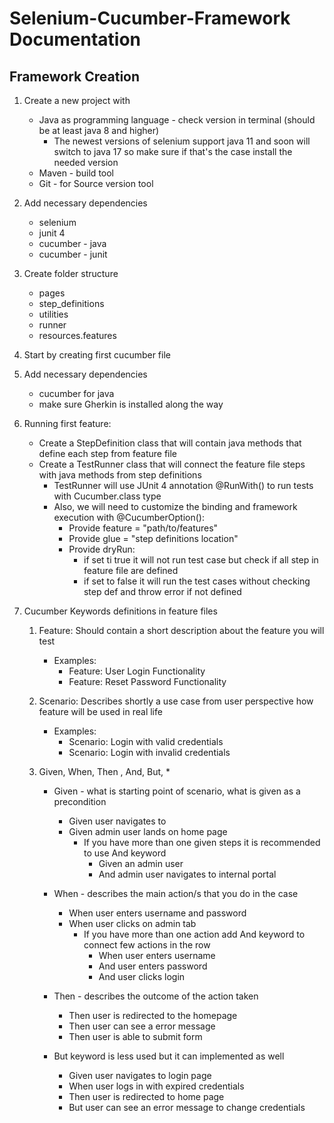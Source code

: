 # Selenium-Cucumber-Framework Documentation

## Framework Creation

1. Create a new project with
   - Java as programming language - check version in terminal (should be at least java 8 and higher)
     - The newest versions of selenium support java 11 and soon will switch to java 17 so make sure if that's the case install the needed version
   - Maven - build tool
   - Git - for Source version tool

2. Add necessary dependencies
   - selenium 
   - junit 4
   - cucumber - java
   - cucumber - junit

3. Create folder structure
   - pages
   - step_definitions
   - utilities
   - runner
   - resources.features

4. Start by creating first cucumber file

5. Add necessary dependencies
   - cucumber for java
   - make sure Gherkin is installed along the way
   
6. Running first feature:
   - Create a StepDefinition class that will contain java methods that define each step from feature file
   - Create a TestRunner class that will connect the feature file steps with java methods from step definitions
     - TestRunner will use JUnit 4 annotation @RunWith() to run tests with Cucumber.class type
     - Also, we will need to customize the binding and framework execution with @CucumberOption():
       - Provide feature = "path/to/features"
       - Provide glue = "step definitions location"
       - Provide dryRun:
         - if set ti true it will not run test case but check if all step in feature file are defined
         - if set to false it will run the test cases without checking step def and throw error if not defined
       
7. Cucumber Keywords definitions in feature files
   1. Feature: Should contain a short description about the feature you will test
      - Examples: 
        - Feature: User Login Functionality
        - Feature: Reset Password Functionality
   2. Scenario: Describes shortly a use case from user perspective how feature will be used in real life
       - Examples: 
         - Scenario: Login with valid credentials
         - Scenario: Login with invalid credentials
         
   3. Given, When, Then , And, But, *
   
      - Given - what is starting point of scenario, what is given as a precondition
        - Given user navigates to
        - Given admin user lands on home page
          - If you have more than one given steps it is recommended to use And keyword 
            - Given an admin user
            - And admin user navigates to internal portal
            
      - When - describes the main action/s that you do in the case 
        - When user enters username and password
        - When user clicks on admin tab
          - If you have more than one action add And keyword to connect few actions in the row
            - When user enters username
            - And user enters password
            - And user clicks login
            
      - Then - describes the outcome of the action taken
        - Then user is redirected to the homepage
        - Then user can see a error message
        - Then user is able to submit form
        
      - But keyword is less used but it can implemented as well
        - Given user navigates to login page
        - When user logs in with expired credentials
        - Then user is redirected to home page
        - But user can see an error message to change credentials